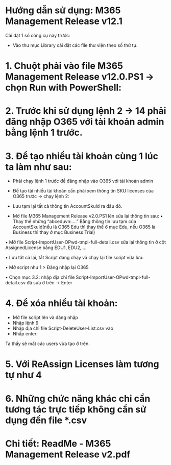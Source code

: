 # Hướng dẫn sử dụng: M365 Management Release v12.1
Cài đặt 1 số công cụ này trước:
-	Vào thư mục Library cài đặt các file thư viện theo số thứ tự.

# 1.	Chuột phải vào file M365 Management Release v12.0.PS1 -> chọn Run with PowerShell:
 
# 2.	Trước khi sử dụng lệnh 2 -> 14 phải đăng nhập O365 với tài khoản admin bằng lệnh 1 trước.

# 3.	Để tạo nhiều tài khoản cùng 1 lúc ta làm như sau:

-	Phải chạy lệnh 1 trước để đăng nhập vào O365 với tài khoản admin
-	Để tạo tài nhiều tài khoản cần phải xem thông tin SKU licenses của O365 trước -> chạy lệnh 2:

-	Lưu tạm lại tất cả thông tin AccountSkuId ra đâu đó.

-	Mở file M365 Management Release v2.0.PS1 lên sửa lại thông tin sau:
•	Thay thế những “abceduvn:….” Bằng thông tin lưu tạm của AccountSkuId(nếu là O365 Edu thì thay thế ở mục Edu, nếu O365 là Business thì thay ở mục Business Trial)

•	Mở file Script-ImportUser-OPwd-tmpl-full-detail.csv sửa lại thông tin ở cột AssignedLicense bằng EDU1, EDU2,….

•	Lưu tất cả lại, tắt Script đang chạy và chạy lại file script vừa lưu:

•	Mở script như 1 > Đăng nhập lại O365

•	Chọn mục 3.2: nhập địa chỉ file Script-ImportUser-OPwd-tmpl-full-detail.csv đã sửa ở trên -> Enter

# 4.	Để xóa nhiều tài khoản:
-	Mở file script lên và đăng nhập
-	Nhập lệnh 9
-	Nhập địa chỉ file Script-DeleteUser-List.csv vào
-	Nhấp enter:

Ta thấy sẽ mất các users vừa tạo ở trên.

# 5.	Với ReAssign Licenses làm tương tự như 4

# 6.	Những chức năng khác chỉ cần tương tác trực tiếp không cần sử dụng đến file *.csv

# Chi tiết: ReadMe - M365 Management Release v2.pdf
